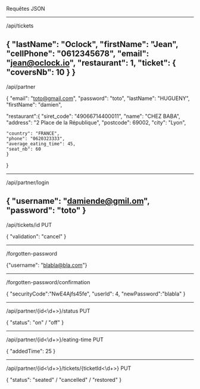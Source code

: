 Requêtes JSON

-------------------------------------
/api/tickets

{
	"lastName": "Oclock",
	"firstName": "Jean",
	"cellPhone": "0612345678",
	"email": "jean@oclock.io",
	"restaurant": 1,
	"ticket": {
		"coversNb": 10
	}
} 
-------------------------------------

/api/partner

{
"email": "toto@gmail.com",
"password": "toto",
"lastName": "HUGUENY",
"firstName": "damien",

 "restaurant":{
	"siret_code": "49066714400011",
	"name": "CHEZ BABA",
	"address": "2 Place de la République",
	"postcode": 69002,
	"city": "Lyon",
          
	"country": "FRANCE",
	"phone": "0620323333",
	"average_eating_time": 45,
	"seat_nb": 60
	}
}

------------------------------------------
/api/partner/login

{ 
	"username": "damiende@gmil.om", "password": "toto" 
}
------------------------------------------
/api/tickets/id PUT

{
	"validation": "cancel"
} 


-------------------------------------------
/forgotten-password

{"username": "blabla@bla.com"}

--------------------------------------------
/forgotten-password/confirmation

{
"securityCode":"NwE4Ajfs45fe",
"userId": 4,
"newPassword":"blabla"
}

--------------------------------------------
/api/partner/{id<\d+>}/status PUT

{
	"status": "on" / "off"
}

-----------------------------------------
/api/partner/{id<\d+>}/eating-time PUT

{
	"addedTime": 25
}

------------------------------------------
/api/partner/{id<\d+>}/tickets/{ticketId<\d+>} PUT

 {
    "status": "seated" / "cancelled" / "restored"
}